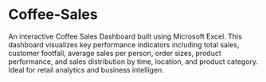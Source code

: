 # Coffee-Sales
An interactive Coffee Sales Dashboard built using Microsoft Excel. This dashboard visualizes key performance indicators including total sales, customer footfall, average sales per person, order sizes, product performance, and sales distribution by time, location, and product category. Ideal for retail analytics and business intelligen.
